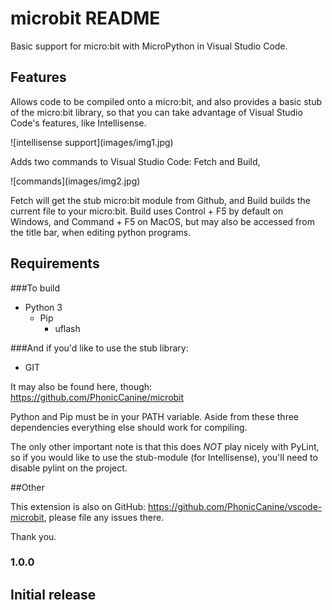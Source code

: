 # microbit README

Basic support for micro:bit with MicroPython in Visual Studio Code.

## Features

Allows code to be compiled onto a micro:bit, and also provides a basic stub of the micro:bit library, so that you can take advantage of Visual Studio Code's features, like Intellisense.

\!\[intellisense support\]\(images/img1.jpg\)

Adds two commands to Visual Studio Code: Fetch and Build,

\!\[commands\]\(images/img2.jpg\)

Fetch will get the stub micro:bit module from Github, and Build builds the current file to your micro:bit. Build uses Control + F5 by default on Windows, and Command + F5 on MacOS, but may also be accessed from the title bar, when editing python programs.

## Requirements

###To build

* Python 3
    * Pip
        * uflash

###And if you'd like to use the stub library:

* GIT

It may also be found here, though: https://github.com/PhonicCanine/microbit

Python and Pip must be in your PATH variable. Aside from these three dependencies everything else should work for compiling.

The only other important note is that this does *NOT* play nicely with PyLint, so if you would like to use the stub-module (for Intellisense), you'll need to disable pylint on the project.

##Other

This extension is also on GitHub: https://github.com/PhonicCanine/vscode-microbit, please file any issues there.

Thank you.

### 1.0.0

Initial release
-----------------------------------------------------------------------------------------------------------

